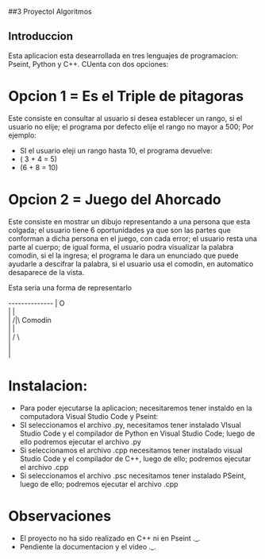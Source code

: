 ##3 ProyectoI Algoritmos
## Introduccion
Esta aplicacion esta desearrollada en tres lenguajes de programacion: Pseint, Python y C++. CUenta con dos opciones:
# Opcion 1 = Es el Triple de pitagoras
  Este consiste en consultar al usuario si desea establecer un rango, si el usuario no elije; el programa por defecto elije el rango no mayor a 500; Por ejemplo:
  * SI el usuario eleji un rango hasta 10, el programa devuelve:
  * ( 3 + 4 = 5)
  * (6 + 8 = 10)
# Opcion 2 = Juego del Ahorcado
  Este consiste en mostrar un dibujo representando a una persona que esta colgada; el usuario tiene 6 oportunidades ya que son las partes que conforman a dicha persona en el juego, con cada error; el usuario resta una parte al cuerpo; de igual forma, el usuario podra visualizar la palabra comodin, si el la ingresa; el programa le dara un enunciado que puede ayudarle a descifrar la palabra, si el usuario usa el comodin, en automatico desaparece de la vista.
  
  Esta seria una forma de representarlo 
  
-*-*-*-*-*-*-*-*-*-*-*-*-*-*
|            O            
|            |            
|           /|\  Comodin  
|            |            
|           / \           
|                         
|                         

# Instalacion:
  * Para poder ejecutarse la aplicacion; necesitaremos tener instaldo en la computadora Visual Studio Code y Pseint:
  * SI seleccionamos el archivo .py, necesitamos tener instalado VIsual Studio Code y el compilador de Python en Visual Studio Code; luego de ello podremos ejecutar el archivo .py
  * Si seleccionamos el archivo .cpp necesitamos tener instalado visual Studio Code y el compilador de C++, luego de ello; podremos ejecutar el archivo .cpp
  * Si seleccionamos el archivo .psc necesitamos tener instalado PSeint, luego de ello; podremos ejecutar el archivo .cpp

# Observaciones
  * El proyecto no ha sido realizado en C++ ni en Pseint ._.
  * Pendiente la documentacion y el video ._.
